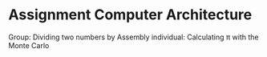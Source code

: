 # Assignment Computer Architecture
Group: Dividing two numbers by Assembly
individual: Calculating π with the Monte Carlo
